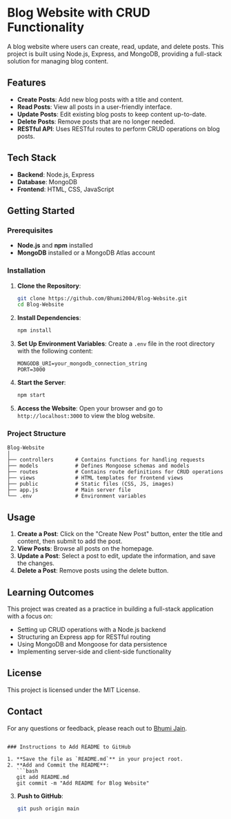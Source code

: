 # Blog Website with CRUD Functionality

A blog website where users can create, read, update, and delete posts. This project is built using Node.js, Express, and MongoDB, providing a full-stack solution for managing blog content.

## Features

- **Create Posts**: Add new blog posts with a title and content.
- **Read Posts**: View all posts in a user-friendly interface.
- **Update Posts**: Edit existing blog posts to keep content up-to-date.
- **Delete Posts**: Remove posts that are no longer needed.
- **RESTful API**: Uses RESTful routes to perform CRUD operations on blog posts.
  
## Tech Stack

- **Backend**: Node.js, Express
- **Database**: MongoDB
- **Frontend**: HTML, CSS, JavaScript

## Getting Started

### Prerequisites

- **Node.js** and **npm** installed
- **MongoDB** installed or a MongoDB Atlas account

### Installation

1. **Clone the Repository**:
   ```bash
   git clone https://github.com/Bhumi2004/Blog-Website.git
   cd Blog-Website
   ```

2. **Install Dependencies**:
   ```bash
   npm install
   ```

3. **Set Up Environment Variables**:
   Create a `.env` file in the root directory with the following content:
   ```plaintext
   MONGODB_URI=your_mongodb_connection_string
   PORT=3000
   ```

4. **Start the Server**:
   ```bash
   npm start
   ```

5. **Access the Website**:
   Open your browser and go to `http://localhost:3000` to view the blog website.

### Project Structure

```plaintext
Blog-Website
│
├── controllers       # Contains functions for handling requests
├── models            # Defines Mongoose schemas and models
├── routes            # Contains route definitions for CRUD operations
├── views             # HTML templates for frontend views
├── public            # Static files (CSS, JS, images)
├── app.js            # Main server file
└── .env              # Environment variables
```

## Usage

1. **Create a Post**: Click on the "Create New Post" button, enter the title and content, then submit to add the post.
2. **View Posts**: Browse all posts on the homepage.
3. **Update a Post**: Select a post to edit, update the information, and save the changes.
4. **Delete a Post**: Remove posts using the delete button.

## Learning Outcomes

This project was created as a practice in building a full-stack application with a focus on:

- Setting up CRUD operations with a Node.js backend
- Structuring an Express app for RESTful routing
- Using MongoDB and Mongoose for data persistence
- Implementing server-side and client-side functionality

## License

This project is licensed under the MIT License.

## Contact

For any questions or feedback, please reach out to [Bhumi Jain](https://github.com/Bhumi2004).
```

### Instructions to Add README to GitHub

1. **Save the file as `README.md`** in your project root.
2. **Add and Commit the README**:
   ```bash
   git add README.md
   git commit -m "Add README for Blog Website"
   ```

3. **Push to GitHub**:
   ```bash
   git push origin main
   ```

